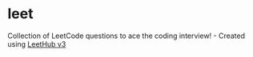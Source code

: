 # leet
Collection of LeetCode questions to ace the coding interview! - Created using [LeetHub v3](https://github.com/raphaelheinz/LeetHub-3.0)
